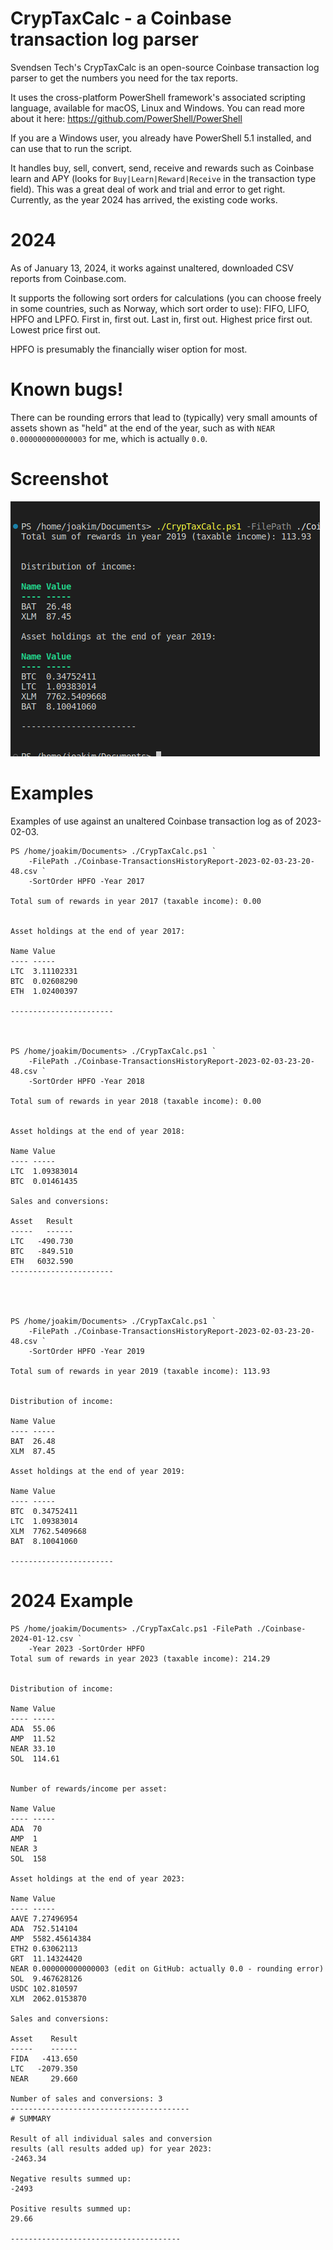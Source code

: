 # CrypTaxCalc - a Coinbase transaction log parser

Svendsen Tech's CrypTaxCalc is an open-source Coinbase transaction log parser to get the numbers you need for the tax reports.

It uses the cross-platform PowerShell framework's associated scripting language, available for macOS, Linux and Windows. You can read more about it here: https://github.com/PowerShell/PowerShell 

If you are a Windows user, you already have PowerShell 5.1 installed, and can use that to run the script.

It handles buy, sell, convert, send, receive and rewards such as Coinbase learn and APY (looks for ```Buy|Learn|Reward|Receive``` in the transaction type field). This was a great deal of work and trial and error to get right. Currently, as the year 2024 has arrived, the existing code works.

# 2024

As of January 13, 2024, it works against unaltered, downloaded CSV reports from Coinbase.com. 

It supports the following sort orders for calculations (you can choose freely in some countries, such as Norway, which sort order to use): FIFO, LIFO, HPFO and LPFO. First in, first out. Last in, first out. Highest price first out. Lowest price first out.

HPFO is presumably the financially wiser option for most.

# Known bugs!

There can be rounding errors that lead to (typically) very small amounts of assets shown as "held" at the end of the year, such as with `NEAR 0.000000000000003` for me, which is actually `0.0`.

# Screenshot

![CrypTaxCalc example](/Images/cryptaxcalc-example.png)

# Examples

Examples of use against an unaltered Coinbase transaction log as of 2023-02-03.

```
PS /home/joakim/Documents> ./CrypTaxCalc.ps1 `
    -FilePath ./Coinbase-TransactionsHistoryReport-2023-02-03-23-20-48.csv `
    -SortOrder HPFO -Year 2017

Total sum of rewards in year 2017 (taxable income): 0.00


Asset holdings at the end of year 2017:

Name Value
---- -----
LTC  3.11102331
BTC  0.02608290
ETH  1.02400397

-----------------------



PS /home/joakim/Documents> ./CrypTaxCalc.ps1 `
    -FilePath ./Coinbase-TransactionsHistoryReport-2023-02-03-23-20-48.csv `
    -SortOrder HPFO -Year 2018

Total sum of rewards in year 2018 (taxable income): 0.00


Asset holdings at the end of year 2018:

Name Value
---- -----
LTC  1.09383014
BTC  0.01461435

Sales and conversions:

Asset   Result
-----   ------
LTC   -490.730
BTC   -849.510
ETH   6032.590
-----------------------




PS /home/joakim/Documents> ./CrypTaxCalc.ps1 `
    -FilePath ./Coinbase-TransactionsHistoryReport-2023-02-03-23-20-48.csv `
    -SortOrder HPFO -Year 2019

Total sum of rewards in year 2019 (taxable income): 113.93


Distribution of income:

Name Value
---- -----
BAT  26.48
XLM  87.45

Asset holdings at the end of year 2019:

Name Value
---- -----
BTC  0.34752411
LTC  1.09383014
XLM  7762.5409668
BAT  8.10041060

-----------------------

```
# 2024 Example

```
PS /home/joakim/Documents> ./CrypTaxCalc.ps1 -FilePath ./Coinbase-2024-01-12.csv `
    -Year 2023 -SortOrder HPFO
Total sum of rewards in year 2023 (taxable income): 214.29


Distribution of income:

Name Value
---- -----
ADA  55.06
AMP  11.52
NEAR 33.10
SOL  114.61


Number of rewards/income per asset:

Name Value
---- -----
ADA  70
AMP  1
NEAR 3
SOL  158

Asset holdings at the end of year 2023:

Name Value
---- -----
AAVE 7.27496954
ADA  752.514104
AMP  5582.45614384
ETH2 0.63062113
GRT  11.14324420
NEAR 0.000000000000003 (edit on GitHub: actually 0.0 - rounding error)
SOL  9.467628126
USDC 102.810597
XLM  2062.0153870

Sales and conversions:

Asset    Result
-----    ------
FIDA   -413.650
LTC   -2079.350
NEAR     29.660

Number of sales and conversions: 3
----------------------------------------
# SUMMARY

Result of all individual sales and conversion
results (all results added up) for year 2023:
-2463.34

Negative results summed up:
-2493

Positive results summed up:
29.66

--------------------------------------
```
